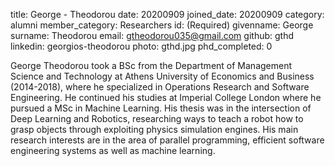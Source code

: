 title: George - Theodorou
date: 20200909
joined_date: 20200909
category: alumni
member_category: Researchers
id: (Required)
givenname: George
surname: Theodorou
email: gtheodorou035@gmail.com
github: gthd
linkedin: georgios-theodorou
photo: gthd.jpg
phd_completed: 0

George Theodorou took a BSc from the Department of Management Science and Technology at Athens University of Economics and Business (2014-2018), where he specialized in Operations Research and Software Engineering. He continued his studies at Imperial College London where he pursued a MSc in Machine Learning. His thesis was in the intersection of Deep Learning and Robotics, researching ways to teach a robot how to grasp objects through exploiting physics simulation engines. His main research interests are in the area of parallel programming, efficient software engineering systems as well as machine learning.
